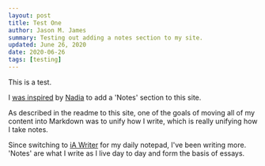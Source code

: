 ```yaml
---
layout: post
title: Test One
author: Jason M. James
summary: Testing out adding a notes section to my site.
updated: June 26, 2020
date: 2020-06-26
tags: [testing]
---
```


This is a test.

I [was inspired](https://twitter.com/jas0nmjames/status/1266056941614370816) by [Nadia](https://nadiaeghbal.com/notes/) to add a 'Notes' section to this site.

As described in the readme to this site, one of the goals of moving all of my content into Markdown was to unify how I write, which is really unifying how I take notes.

Since switching to [iA Writer](https://ia.net/writer) for my daily notepad, I've been writing more.  'Notes' are what I write as I live day to day and form the basis of essays.
